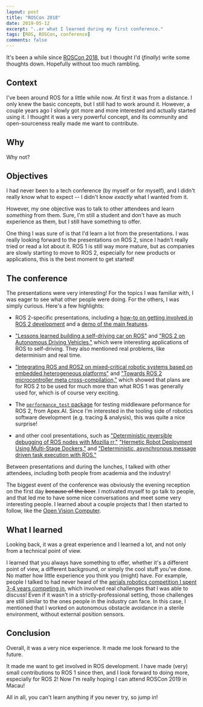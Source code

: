 ```yaml
---
layout: post
title: "ROSCon 2018"
date: 2019-05-12
excerpt: "..or what I learned during my first conference."
tags: [ROS, ROSCon, conference]
comments: false
---
```


It's been a while since [ROSCon 2018](https://roscon.ros.org/2018/), but I thought I'd (_finally_) write some thoughts down. Hopefully without too much rambling.

## Context

I've been around ROS for a little while now. At first it was from a distance. I only knew the basic concepts, but I still had to work around it. However, a couple years ago I slowly got more and more interested and actually started using it. I thought it was a very powerful concept, and its community and open-sourceness really made me want to contribute.

## Why

Why not?

## Objectives

I had never been to a tech conference (by myself or for myself), and I didn't really know what to expect -- I didn't know _exactly_ what I wanted from it.

However, my one objective was to talk to other attendees and learn _something_ from them. Sure, I'm still a student and don't have as much experience as them, but I still have something to offer.

One thing I was sure of is that I'd learn a lot from the presentations. I was really looking forward to the presentations on ROS 2, since I hadn't really tried or read a lot about it. ROS 1 is still way more mature, but as companies are slowly starting to move to ROS 2, especially for new products or applications, this is the best moment to get started!

## The conference

The presentations were very interesting! For the topics I was familiar with, I was eager to see what other people were doing. For the others, I was simply curious. Here's a few highlights:

* ROS 2-specific presentations, including a [how-to on getting involved in ROS 2 development](https://vimeo.com/292699328) and a [demo of the main features](https://vimeo.com/292693129).

* ["Lessons learned building a self-driving car on ROS"](https://vimeo.com/292693011) and ["ROS 2 on Autonomous Driving Vehicles,"](https://vimeo.com/292695688) which were interesting applications of ROS to self-driving. They also mentioned real problems, like determinism and real time.

* ["Integrating ROS and ROS2 on mixed-critical robotic systems based on embedded heterogeneous platforms"](https://vimeo.com/293304372) and ["Towards ROS 2 microcontroller meta cross-compilation,"](https://vimeo.com/293305909) which showed that plans are for ROS 2 to be used for much more than what ROS 1 was generally used for, which is of course very exciting.

* The [`performance_test` package](https://vimeo.com/293257342) for testing middleware peformance for ROS 2, from Apex.AI. Since I'm interested in the tooling side of robotics software development (e.g. tracing & analysis), this was quite a nice surprise!

* and other cool presentations, such as ["Deterministic reversible debugging of ROS nodes with Mozilla rr,"](https://vimeo.com/293623186) ["Hermetic Robot Deployment Using Multi-Stage Dockers,"](https://vimeo.com/293626218) and ["Deterministic, asynchronous message driven task execution with ROS."](https://vimeo.com/293540767)

Between presentations and during the lunches, I talked with other attendees, including both people from academia and the industry!

The biggest event of the conference was obviously the evening reception on the first day ~~because of the beer~~. I motivated myself to go talk to people, and that led me to have some nice conversations and meet some very interesting people. I learned about a couple projects that I then started to follow, like the [Open Vision Computer](https://github.com/osrf/ovc).

## What I learned

Looking back, it was a great experience and I learned a lot, and not only from a technical point of view.

I learned that you always have something to offer, whether it's a different point of view, a different background, or simply the cool stuff you've done. No matter how little experience you think you (might) have. For example, people I talked to had never heard of the [aerials robotics competition I spent 3-4 years competing in](http://aerialroboticscompetition.org/), which involved real challenges that I was able to discuss! Even if it wasn't in a strictly-professional setting, those challenges are still similar to the ones people in the industry can face. In this case, I mentioned that I worked on autonomous obstacle avoidance in a sterile environment, without external position sensors.

## Conclusion

Overall, it was a very nice experience. It made me look forward to the future.

It made me want to get involved in ROS development. I have made (very) small contributions to ROS 1 since then, and I look forward to doing more, especially for ROS 2! Now I'm really hoping I can attend ROSCon 2019 in Macau!

All in all, you can't learn anything if you never try, so jump in!
